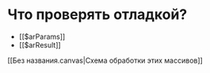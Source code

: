 
# Что проверять отладкой?
- [[$arParams]]
- [[$arResult]]

[[Без названия.canvas|Схема обработки этих массивов]]



